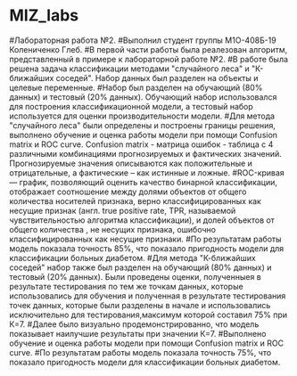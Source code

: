 # MIZ_labs
#Лабораторная работа №2.
#Выполнил студент группы М1О-408Б-19 Колениченко Глеб.
#В первой части работы была реалезован алгоритм, представленный в примере к лабораторной работе №2.
#В работе была решена задача классификации методами "случайного леса" и "К-ближайших соседей". Набор данных был разделен на объекты и целевые переменные. 
#Набор был разделен на обучающий (80% данных) и тестовый (20% данных). Обучающий набор использовался для построения классификационной модели, а тестовый набор используется для оценки производительности модели. 
#Для метода "случайного леса" были определены и построены границы решения, выполнено обучение и оценка работы модели при помощи Confusion matrix и ROC curve.
Confusion matrix - матрица ошибок - таблица с 4 различными комбинациями прогнозируемых и фактических значений. Прогнозируемые значения описываются как положительные и отрицательные, а фактические – как истинные и ложные.
#ROC-кривая  — график, позволяющий оценить качество бинарной классификации, отображает соотношение между долями объектов от общего количества носителей признака, верно классифицированных как несущие признак (англ. true positive rate, TPR, называемой чувствительностью алгоритма классификации), и долей объектов от общего количества , не несущих признака, ошибочно классифицированных как несущие признаки.
#По результатам работы модель показала точность 85%, что показало пригодность модели для классификации больных диабетом.
#Для метода "К-ближайших соседей" набор также был разделен на обучающий (80% данных) и тестовый (20% данных). Были проведены оценки, полученныея в результате тестирования по тем же точкам данных, которые использовались для обучения и  полученная в результате тестирования точек данных, которые были разделены в начале и использовались исключительно для тестирования,максимум которой составил 75% при К=7. 
#Далее было визуально продемонстрированно, что модель показывает наилучшие результаты при значении К=7.
#Выполнено обучение и оценка работы модели при помощи Confusion matrix и ROC curve.
#По результатам работы модель показала точность 75%, что показало пригодность модели для классификации больных диабетом.
